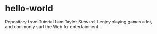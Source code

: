 # hello-world
Repository from Tutorial
I am Taylor Steward. I enjoy playing games a lot, and commonly surf the Web for entertainment.
